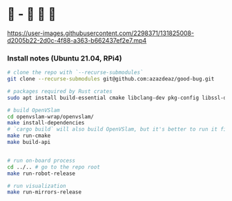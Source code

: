 # :construction: - :seedling: 🤖 :tomato: 


https://user-images.githubusercontent.com/2298371/131825008-d2005b22-2d0c-4f88-a363-b662437ef2e7.mp4


### Install notes (Ubuntu 21.04, RPi4)
```sh
# clone the repo with `--recurse-submodules`
git clone --recurse-submodules git@github.com:azazdeaz/good-bug.git

# packages required by Rust crates
sudo apt install build-essential cmake libclang-dev pkg-config libssl-dev libzmq3-dev

# build OpenVSlam
cd openvslam-wrap/openvslam/
make install-dependencies
# `cargo build` will also build OpenVSlam, but it's better to run it first separately to see if there are any errors
make run-cmake 
make build-api


# run on-board process
cd ../.. # go to the repo root
make run-robot-release

# run visualization
make run-mirrors-release
